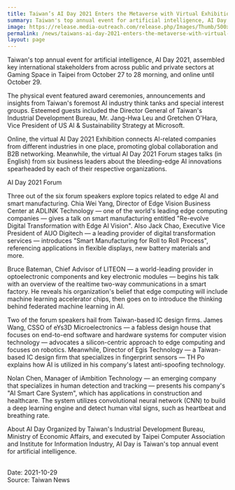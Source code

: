 ```yaml
---
title: Taiwan’s AI Day 2021 Enters the Metaverse with Virtual Exhibition and Forum
summary: Taiwan's top annual event for artificial intelligence, AI Day 2021, assembled key international stakeholders from across public and private sectors at Gaming Space in Taipei from October 27 to 28 morning, and online until October 29.
image: https://release.media-outreach.com/release.php/Images/Thumb/500x0/191899/AI-Day-2021-banner-1000x666.jpg#image-191899
permalink: /news/taiwans-ai-day-2021-enters-the-metaverse-with-virtual-exhibition-and-forum/
layout: page
---
```

Taiwan's top annual event for artificial intelligence, AI Day 2021, assembled key international stakeholders from across public and private sectors at Gaming Space in Taipei from October 27 to 28 morning, and online until October 29.

The physical event featured award ceremonies, announcements and insights from Taiwan's foremost AI industry think tanks and special interest groups. Esteemed guests included the Director General of Taiwan's Industrial Development Bureau, Mr. Jang-Hwa Leu and Gretchen O'Hara, Vice President of US AI & Sustainability Strategy at Microsoft.

Online, the virtual AI Day 2021 Exhibition connects AI-related companies from different industries in one place, promoting global collaboration and B2B networking. Meanwhile, the virtual AI Day 2021 Forum stages talks (in English) from six business leaders about the bleeding-edge AI innovations spearheaded by each of their respective organizations.

AI Day 2021 Forum

Three out of the six forum speakers explore topics related to edge AI and smart manufacturing. Chia Wei Yang, Director of Edge Vision Business Center at ADLINK Technology — one of the world's leading edge computing companies — gives a talk on smart manufacturing entitled "Re-evolve Digital Transformation with Edge AI Vision". Also Jack Chao, Executive Vice President of AUO Digitech — a leading provider of digital transformation services — introduces "Smart Manufacturing for Roll to Roll Process", referencing applications in flexible displays, new battery materials and more.

Bruce Bateman, Chief Advisor of LITEON — a world-leading provider in optoelectronic components and key electronic modules — begins his talk with an overview of the realtime two-way communications in a smart factory. He reveals his organization's belief that edge computing will include machine learning accelerator chips, then goes on to introduce the thinking behind federated machine learning in AI.

Two of the forum speakers hail from Taiwan-based IC design firms. James Wang, CSSO of eYs3D Microelectronics — a fabless design house that focuses on end-to-end software and hardware systems for computer vision technology — advocates a silicon-centric approach to edge computing and focuses on robotics. Meanwhile, Director of Egis Technology — a Taiwan-based IC design firm that specializes in fingerprint sensors — TH Po explains how AI is utilized in his company's latest anti-spoofing technology.

Nolan Chen, Manager of iAmbition Technology — an emerging company that specializes in human detection and tracking — presents his company's "AI Smart Care System", which has applications in construction and healthcare. The system utilizes convolutional neural network (CNN) to build a deep learning engine and detect human vital signs, such as heartbeat and breathing rate.

About AI Day
Organized by Taiwan's Industrial Development Bureau, Ministry of Economic Affairs, and executed by Taipei Computer Association and Institute for Information Industry, AI Day is Taiwan's top annual event for artificial intelligence.

<br/>
Date: 2021-10-29
<br/>
Source: Taiwan News
